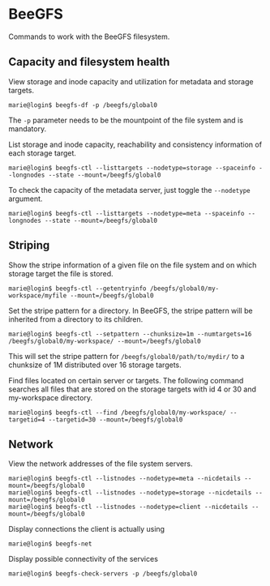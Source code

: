 # BeeGFS

Commands to work with the BeeGFS filesystem.

## Capacity and filesystem health

View storage and inode capacity and utilization for metadata and storage targets.

```console
marie@login$ beegfs-df -p /beegfs/global0
```

The `-p` parameter needs to be the mountpoint of the file system and is mandatory.

List storage and inode capacity, reachability and consistency information of each storage target.

```console
marie@login$ beegfs-ctl --listtargets --nodetype=storage --spaceinfo --longnodes --state --mount=/beegfs/global0
```

To check the capacity of the metadata server, just toggle the `--nodetype` argument.

```console
marie@login$ beegfs-ctl --listtargets --nodetype=meta --spaceinfo --longnodes --state --mount=/beegfs/global0
```

## Striping

Show the stripe information of a given file on the file system and on which storage target the
file is stored.

```console
marie@login$ beegfs-ctl --getentryinfo /beegfs/global0/my-workspace/myfile --mount=/beegfs/global0
```

Set the stripe pattern for a directory. In BeeGFS, the stripe pattern will be inherited from a
directory to its children.

```console
marie@login$ beegfs-ctl --setpattern --chunksize=1m --numtargets=16 /beegfs/global0/my-workspace/ --mount=/beegfs/global0
```

This will set the stripe pattern for `/beegfs/global0/path/to/mydir/` to a chunksize of 1M
distributed over 16 storage targets.

Find files located on certain server or targets. The following command searches all files that are
stored on the storage targets with id 4 or 30 and my-workspace directory.

```console
marie@login$ beegfs-ctl --find /beegfs/global0/my-workspace/ --targetid=4 --targetid=30 --mount=/beegfs/global0
```

## Network

View the network addresses of the file system servers.

```console
marie@login$ beegfs-ctl --listnodes --nodetype=meta --nicdetails --mount=/beegfs/global0
marie@login$ beegfs-ctl --listnodes --nodetype=storage --nicdetails --mount=/beegfs/global0
marie@login$ beegfs-ctl --listnodes --nodetype=client --nicdetails --mount=/beegfs/global0
```

Display connections the client is actually using

```console
marie@login$ beegfs-net
```

Display possible connectivity of the services

```console
marie@login$ beegfs-check-servers -p /beegfs/global0
```
